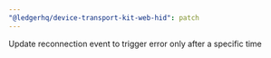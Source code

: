 ```yaml
---
"@ledgerhq/device-transport-kit-web-hid": patch
---
```


Update reconnection event to trigger error only after a specific time
